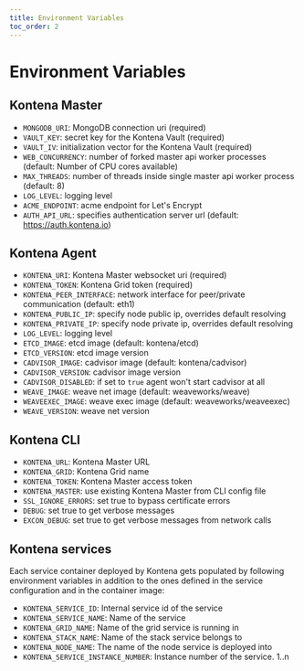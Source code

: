 ```yaml
---
title: Environment Variables
toc_order: 2
---
```


# Environment Variables

## Kontena Master

- `MONGODB_URI`: MongoDB connection uri (required)
- `VAULT_KEY`: secret key for the Kontena Vault (required)
- `VAULT_IV`: initialization vector for the Kontena Vault (required)
- `WEB_CONCURRENCY`: number of forked master api worker processes (default: Number of CPU cores available)
- `MAX_THREADS`: number of threads inside single master api worker process (default: 8)
- `LOG_LEVEL`: logging level
- `ACME_ENDPOINT`: acme endpoint for Let's Encrypt
- `AUTH_API_URL`: specifies authentication server url (default: https://auth.kontena.io)

## Kontena Agent

- `KONTENA_URI`: Kontena Master websocket uri (required)
- `KONTENA_TOKEN`: Kontena Grid token (required)
- `KONTENA_PEER_INTERFACE`: network interface for peer/private communication (default: eth1)
- `KONTENA_PUBLIC_IP`: specify node public ip, overrides default resolving
- `KONTENA_PRIVATE_IP`: specify node private ip, overrides default resolving
- `LOG_LEVEL`: logging level
- `ETCD_IMAGE`: etcd image (default: kontena/etcd)
- `ETCD_VERSION`: etcd image version
- `CADVISOR_IMAGE`: cadvisor image (default: kontena/cadvisor)
- `CADVISOR_VERSION`: cadvisor image version
- `CADVISOR_DISABLED`: if set to `true` agent won't start cadvisor at all
- `WEAVE_IMAGE`: weave net image (default: weaveworks/weave)
- `WEAVEEXEC_IMAGE`: weave exec image (default: weaveworks/weaveexec)
- `WEAVE_VERSION`: weave net version

## Kontena CLI

- `KONTENA_URL`: Kontena Master URL
- `KONTENA_GRID`: Kontena Grid name
- `KONTENA_TOKEN`: Kontena Master access token
- `KONTENA_MASTER`: use existing Kontena Master from CLI config file
- `SSL_IGNORE_ERRORS`: set true to bypass certificate errors
- `DEBUG`: set true to get verbose messages
- `EXCON_DEBUG`: set true to get verbose messages from network calls

## Kontena services

Each service container deployed by Kontena gets populated by following environment variables in addition to the ones defined in the service configuration and in the container image:

- `KONTENA_SERVICE_ID`: Internal service id of the service
- `KONTENA_SERVICE_NAME`: Name of the service
- `KONTENA_GRID_NAME`: Name of the grid service is running in
- `KONTENA_STACK_NAME`: Name of the stack service belongs to
- `KONTENA_NODE_NAME`: The name of the node service is deployed into
- `KONTENA_SERVICE_INSTANCE_NUMBER`: Instance number of the service. 1..n
